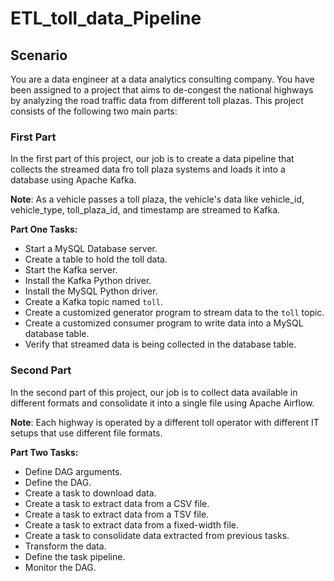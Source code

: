 # ETL_toll_data_Pipeline

## Scenario

You are a data engineer at a data analytics consulting company. You have been assigned to a project that aims to de-congest the national highways by analyzing the road traffic data from different toll plazas. This project consists of the following two main parts:

### First Part

In the first part of this project, our job is to create a data pipeline that collects the streamed data fro toll plaza systems and loads it into a database using Apache Kafka.

**Note**: As a vehicle passes a toll plaza, the vehicle's data like vehicle_id, vehicle_type, toll_plaza_id, and timestamp are streamed to Kafka.

**Part One Tasks:**

* Start a MySQL Database server.
* Create a table to hold the toll data.
* Start the Kafka server.
* Install the Kafka Python driver.
* Install the MySQL Python driver.
* Create a Kafka topic named `toll`.
* Create a customized generator program to stream data to the `toll` topic.
* Create a customized consumer program to write data into a MySQL database table.
* Verify that streamed data is being collected in the database table.

### Second Part

In the second part of this project, our job is to collect data available in different formats and consolidate it into a single file using Apache Airflow.

**Note**: Each highway is operated by a different toll operator with different IT setups that use different file formats.

**Part Two Tasks:**

* Define DAG arguments.
* Define the DAG.
* Create a task to download data.
* Create a task to extract data from a CSV file.
* Create a task to extract data from a TSV file.
* Create a task to extract data from a fixed-width file.
* Create a task to consolidate data extracted from previous tasks.
* Transform the data.
* Define the task pipeline.
* Monitor the DAG.


